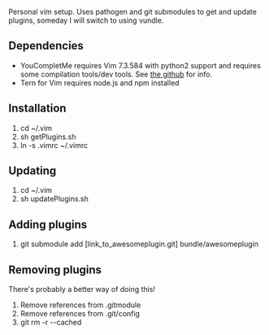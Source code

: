 Personal vim setup. Uses pathogen and git submodules to get and update plugins, someday I will switch to using vundle.

Dependencies
------------

* YouCompletMe requires Vim 7.3.584 with python2 support and requires some compilation tools/dev tools. See [the github](https://github.com/Valloric/YouCompleteMe) for info.
* Tern for Vim requires node.js and npm installed

Installation
------------

 1. cd ~/.vim
 2. sh getPlugins.sh
 3. ln -s .vimrc ~/.vimrc

Updating
--------

 1. cd ~/.vim
 2. sh updatePlugins.sh

Adding plugins
---------------

 1. git submodule add [link_to_awesomeplugin.git] bundle/awesomeplugin

Removing plugins
-----------------

There's probably a better way of doing this!

 1. Remove references from .gitmodule
 2. Remove references from .git/config
 3. git rm -r --cached <path-to-module></path-to-module>
